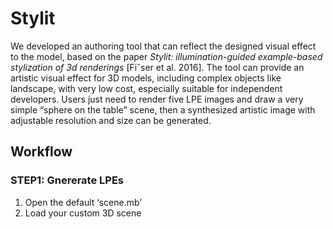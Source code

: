 # Stylit
We developed an authoring tool that can reflect the designed visual effect to the model, based on the paper *Stylit: illumination-guided example-based stylization of  3d renderings* [Fiˇser et al. 2016]. The tool can provide an artistic visual effect for 3D models, including complex objects like landscape, with very low cost, especially suitable for independent developers. Users just need to render five LPE images and draw a very simple “sphere on the table” scene, then a synthesized artistic image with adjustable resolution and size can be generated. 

## Workflow
### STEP1: Gnererate LPEs
1. Open the default ‘scene.mb’  
2. Load your custom 3D scene  
